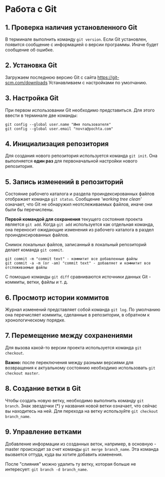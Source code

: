 # Работа с Git

## 1. Проверка наличия установленного Git
В терминале выполнить команду `git version`.
Если Git установлен, появится сообщение с информацией о версии программы. Иначе будет сообщение об ошибке.

## 2. Установка Git
Загружаем последнюю версию Git с сайта 
https://git-scm.com/downloads
Устанавливаем с настройками по умолчанию.

## 3. Настройка Git
При первом использовании Git необходимо представиться. Для этого ввести в терминале две команды:
```
git config --global user.name "Имя пользователя"
git config --global user.email "почта@pochta.com"
```
## 4. Инициализация репозитория
Для создания нового репозитория используется команда `git init`. Она выполняется **один раз** для первоначальной настройки нового репозитория.

## 5. Запись изменений в репозиторий
Состояние рабочего каталога и раздела проиндексированных файлов отображает команда `git status`. Сообщение *'working tree clean'* означает, что Git не обнаружил неотслеживаемых файлов, иначе они были бы перечислены. 

**Первой командой для сохранения** текущего состояния проекта является `git add`. Когда `git add` используется как отдельная команда, она переносит ожидающие изменения из рабочего каталога в раздел проиндексированных файлов.

Снимок локальных файлов, записанный в локальный репозиторий делает команда `git commit`. 
```
git commit -m "commit text" - коммитит все добавленные файлы
git commit -a -m (or -am) "commit text" - добавляет и коммитит все отслеживаемые файлы
```
С помощью команды `git diff` сравниваются источники данных Git - коммиты, ветки, файлы и т. д.

## 6. Просмотр истории коммитов
Журнал изменений представляет собой команда `git log`. По умолчанию она перечисляет коммиты, сделанные в репозитории, в обратном к хронологическому порядке.

## 7. Перемещение между сохранениями
Для вызова какой-то версии проекта используется команда `git checkout`. 

**Важно:** после переключения между разными версиями для возвращения к актуальному состоянию необходимо использовать `git checkout master`.

## 8. Создание ветки в Git
Чтобы создать новую ветку, необходимо выполнить команду `git branch`. Знак звездочки (*) у названия новой ветки означает, что сейчас вы находитесь на ней. Для перехода на ветку используйте `git checkout branch_name`.

## 9. Управление ветками
Добавление информации из созданных веток, например, в основную - master происходит за счет команды `git merge branch_name`. Эта команда вызвается оттуда, куда вы хотите добавить изменения. 

После "слияния" можно удалить ту ветку, которая больше не интересует: `git branch -d branch_name`.